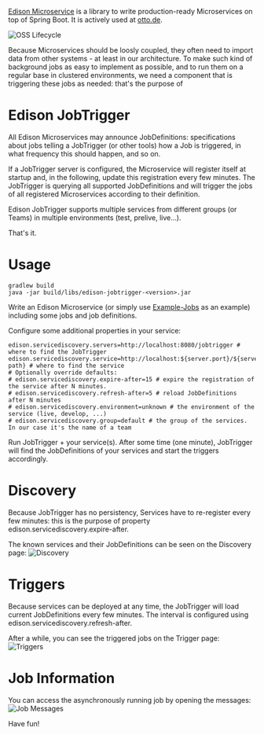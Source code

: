 [Edison Microservice](https://github.com/otto-de/edison-microservice) is a library to write 
production-ready Microservices on top of Spring Boot. It is actively used at [otto.de](https://www.otto.de).

![OSS Lifecycle](https://img.shields.io/osslifecycle?file_url=https%3A%2F%2Fraw.githubusercontent.com%2Fotto-de%2Fedison-jobtrigger%2Fmain%2FOSSMETADATA)

Because Microservices should be loosly coupled, they often need to import data from other systems - at least 
in our architecture. To make such kind of background jobs as easy to implement as possible, and to run them 
on a regular base in clustered environments, we need a component that is triggering these jobs as needed:
that's the purpose of 

# Edison JobTrigger

All Edison Microservices may announce JobDefinitions: specifications about jobs telling a JobTrigger (or other tools)
how a Job is triggered, in what frequency this should happen, and so on.

If a JobTrigger server is configured, the Microservice will register itself at startup and, in the following, 
update this registration every few minutes. The JobTrigger is querying all supported JobDefinitions and will 
trigger the jobs of all registered Microservices according to their definition.

Edison JobTrigger supports multiple services from different groups (or Teams) in multiple environments
(test, prelive, live...).

That's it.

# Usage

```
gradlew build
java -jar build/libs/edison-jobtrigger-<version>.jar
```

Write an Edison Microservice (or simply use [Example-Jobs](https://github.com/otto-de/edison-microservice/example-jobs) 
as an example) including some jobs and job definitions. 

Configure some additional properties in your service:
```properties
edison.servicediscovery.servers=http://localhost:8080/jobtrigger # where to find the JobTrigger
edison.servicediscovery.service=http://localhost:${server.port}/${server.context-path} # where to find the service
# Optionally override defaults:
# edison.servicediscovery.expire-after=15 # expire the registration of the service after N minutes.
# edison.servicediscovery.refresh-after=5 # reload JobDefinitions after N minutes
# edison.servicediscovery.environment=unknown # the environment of the service (live, develop, ...)
# edison.servicediscovery.group=default # the group of the services. In our case it's the name of a team
```

Run JobTrigger + your service(s). After some time (one minute), JobTrigger will find the JobDefinitions 
of your services and start the triggers accordingly.

# Discovery

Because JobTrigger has no persistency, Services have to re-register every few minutes: this is the purpose
of property edison.servicediscovery.expire-after.

The known services and their JobDefinitions can be seen on the Discovery page:
![Discovery](src/doc/discovery.png)

# Triggers

Because services can be deployed at any time, the JobTrigger will load current JobDefinitions every few minutes.
The interval is configured using edison.servicediscovery.refresh-after.

After a while, you can see the triggered jobs on the Trigger page:
![Triggers](src/doc/jobtriggers.png)

# Job Information

You can access the asynchronously running job by opening the messages: 
![Job Messages](src/doc/jobmessages.png)


Have fun!
